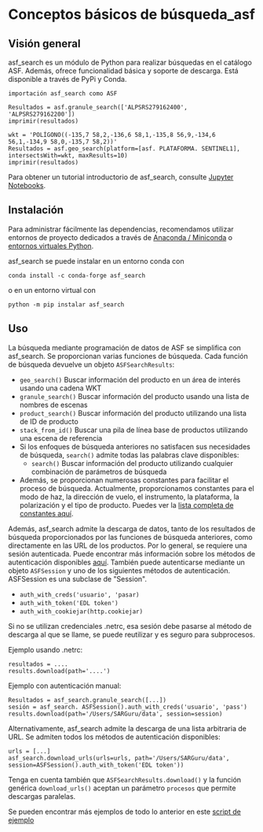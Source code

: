 # Conceptos básicos de búsqueda_asf

## Visión general

asf_search es un módulo de Python para realizar búsquedas en el catálogo ASF. Además, ofrece funcionalidad básica y soporte de descarga. Está disponible a través de PyPi y Conda.

	importación asf_search como ASF

	Resultados = asf.granule_search(['ALPSRS279162400', 'ALPSRS279162200'])
	imprimir(resultados)

	wkt = 'POLÍGONO((-135,7 58,2,-136,6 58,1,-135,8 56,9,-134,6 56,1,-134,9 58,0,-135,7 58,2))'
	Resultados = asf.geo_search(platform=[asf. PLATAFORMA. SENTINEL1], intersectsWith=wkt, maxResults=10)
	imprimir(resultados)

Para obtener un tutorial introductorio de asf_search, consulte [Jupyter Notebooks](https://github.com/asfadmin/Discovery-asf_search/tree/master/examples).

## Instalación
Para administrar fácilmente las dependencias, recomendamos utilizar entornos de proyecto dedicados a través de [Anaconda / Miniconda](https://docs.conda.io/projects/conda/en/latest/user-guide/install/index.html) o [entornos virtuales Python](https://docs.python.org/3/tutorial/venv.html).

asf_search se puede instalar en un entorno conda con

	conda install -c conda-forge asf_search

o en un entorno virtual con

	python -m pip instalar asf_search

## Uso
La búsqueda mediante programación de datos de ASF se simplifica con asf_search. Se proporcionan varias funciones de búsqueda. Cada función de búsqueda devuelve un objeto ```ASFSearchResults```:

- ```geo_search()``` Buscar información del producto en un área de interés usando una cadena WKT
- ```granule_search()``` Buscar información del producto usando una lista de nombres de escenas
- ```product_search()``` Buscar información del producto utilizando una lista de ID de producto
- ```stack_from_id()``` Buscar una pila de línea base de productos utilizando una escena de referencia
- Si los enfoques de búsqueda anteriores no satisfacen sus necesidades de búsqueda, ```search()``` admite todas las palabras clave disponibles:
	- ```search()``` Buscar información del producto utilizando cualquier combinación de parámetros de búsqueda
- Además, se proporcionan numerosas constantes para facilitar el proceso de búsqueda. Actualmente, proporcionamos constantes para el modo de haz, la dirección de vuelo, el instrumento, la plataforma, la polarización y el tipo de producto. Puedes ver la [lista completa de constantes aquí](https://github.com/asfadmin/Discovery-asf_search/tree/master/asf_search/constants).

Además, asf_search admite la descarga de datos, tanto de los resultados de búsqueda proporcionados por las funciones de búsqueda anteriores, como directamente en las URL de los productos. Por lo general, se requiere una sesión autenticada. Puede encontrar más información sobre los métodos de autenticación disponibles [aquí](https://requests.readthedocs.io/en/latest/user/authentication/). También puede autenticarse mediante un objeto ```ASFSession``` y uno de los siguientes métodos de autenticación. ASFSession es una subclase de "Session".

- ```auth_with_creds('usuario', 'pasar)```
- ```auth_with_token('EDL token')```
- ```auth_with_cookiejar(http.cookiejar)```

Si no se utilizan credenciales .netrc, esa sesión debe pasarse al método de descarga al que se llame, se puede reutilizar y es seguro para subprocesos.

Ejemplo usando .netrc:

	resultados = ....
	results.download(path='....')

Ejemplo con autenticación manual:

	Resultados = asf_search.granule_search([...])
	sesión = asf_search. ASFSession().auth_with_creds('usuario', 'pass')
	results.download(path='/Users/SARGuru/data', session=session)

Alternativamente, asf_search admite la descarga de una lista arbitraria de URL. Se admiten todos los métodos de autenticación disponibles:

	urls = [...]
	asf_search.download_urls(urls=urls, path='/Users/SARGuru/data', session=ASFSession().auth_with_token('EDL token'))

Tenga en cuenta también que ```ASFSearchResults.download()``` y la función genérica ```download_urls()``` aceptan un parámetro ```procesos``` que permite descargas paralelas.

Se pueden encontrar más ejemplos de todo lo anterior en este [script de ejemplo](https://github.com/asfadmin/Discovery-asf_search/blob/master/examples/hello_world.py)



